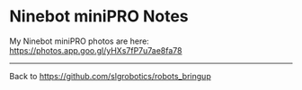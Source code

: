 # Ninebot miniPRO Notes

My Ninebot miniPRO photos are here: https://photos.app.goo.gl/yHXs7fP7u7ae8fa78

----------------

Back to https://github.com/slgrobotics/robots_bringup

